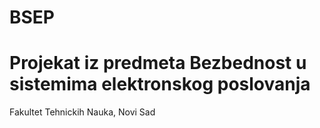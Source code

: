 # BSEP

# Projekat iz predmeta Bezbednost u sistemima elektronskog poslovanja 
Fakultet Tehnickih Nauka, Novi Sad
